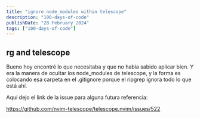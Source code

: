 ```yaml
---
title: "ignore node_modules within telescope"
description: "100-days-of-code"
publishDate: "28 February 2024"
tags: ["100-days-of-code"]
---
```


## rg and telescope

Bueno hoy encontré lo que necesitaba y que no había sabido aplicar bien.
Y era la manera de ocultar los node_modules de telescope, y la forma es
colocando esa carpeta en el .gitignore porque el ripgrep ignora todo lo que está ahí.

Aquí dejo el link de la issue para alguna futura referencia:

https://github.com/nvim-telescope/telescope.nvim/issues/522
